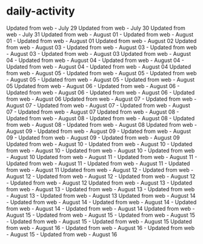 # daily-activity
Updated from web - July 29
Updated from web - July 30
Updated from web - July 31
Updated from web - August 01 - Updated from web - August 01 - Updated from web - August 01
Updated from web - August 02
Updated from web - August 03 - Updated from web - August 03 - Updated from web - August 03 - Updated from web - August 03
Updated from web - August 04 - Updated from web - August 04 - Updated from web - August 04 - Updated from web - August 04 - Updated from web - August 04
Updated from web - August 05 - Updated from web - August 05 - Updated from web - August 05 - Updated from web - August 05 - Updated from web - August 05
Updated from web - August 06 - Updated from web - August 06 - Updated from web - August 06 - Updated from web - August 06 - Updated from web - August 06
Updated from web - August 07 - Updated from web - August 07 - Updated from web - August 07 - Updated from web - August 07 - Updated from web - August 07
Updated from web - August 08 - Updated from web - August 08 - Updated from web - August 08 - Updated from web - August 08 - Updated from web - August 08
Updated from web - August 09 - Updated from web - August 09 - Updated from web - August 09 - Updated from web - August 09 - Updated from web - August 09
Updated from web - August 10 - Updated from web - August 10 - Updated from web - August 10 - Updated from web - August 10 - Updated from web - August 10
Updated from web - August 11 - Updated from web - August 11 - Updated from web - August 11 - Updated from web - August 11 - Updated from web - August 11
Updated from web - August 12 - Updated from web - August 12 - Updated from web - August 12 - Updated from web - August 12 - Updated from web - August 12
Updated from web - August 13 - Updated from web - August 13 - Updated from web - August 13 - Updated from web - August 13 - Updated from web - August 13
Updated from web - August 14 - Updated from web - August 14 - Updated from web - August 14 - Updated from web - August 14 - Updated from web - August 14
Updated from web - August 15 - Updated from web - August 15 - Updated from web - August 15 - Updated from web - August 15 - Updated from web - August 15
Updated from web - August 16 - Updated from web - August 16 - Updated from web - August 15 - Updated from web - August 16
